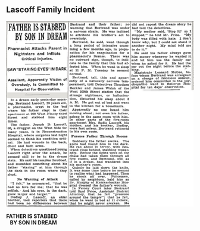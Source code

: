 Lascoff Family Incident
--- 
![Image of NY Times Article](../images/FatherStabbedbySon.jpg)


**FATHER IS STABBED**
<br/>
**&nbsp;&nbsp;&nbsp;BY SON IN DREAM**
